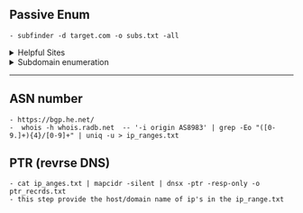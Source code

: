 ## Passive Enum
    - subfinder -d target.com -o subs.txt -all
<details>
  <summary>Helpful Sites</summary>

    censys       bevigil
    
    binaryedge   cerspotter
    
    whoisxmlapi  fofa
    
    shodan       github
    
    virustotal   zoomeye
</details>      

<details>
 <summary> Subdomain enumeration </summary>

	Tool for automative recon
	https://github.com/blacklanternsecurity/bbot

    
     https://securitytrails.com/
    
    https://subdomainfinder.c99.nl/
    
    https://shrewdeye.app/ 
    
    
    # subfinder -d ~~mars.com~~ -all --recursive  -o subs.txt
  
    
   
    # echo ~~mars.com~~ | assetfinder --subs-only >> subs.txt
    
    
    after collecting all subdomains in subs.txt then let's remove duplicate 
    # cat subs.txt | anew >> allsubs.txt
    # rm subs.txt
</details>

-----------------------------------------------------------------------------



## ASN number
    - https://bgp.he.net/
    -  whois -h whois.radb.net  -- '-i origin AS8983' | grep -Eo "([0-9.]+){4}/[0-9]+" | uniq -u > ip_ranges.txt
## PTR (revrse DNS)
    - cat ip_anges.txt | mapcidr -silent | dnsx -ptr -resp-only -o ptr_recrds.txt
    - this step provide the host/domain name of ip's in the ip_range.txt 
